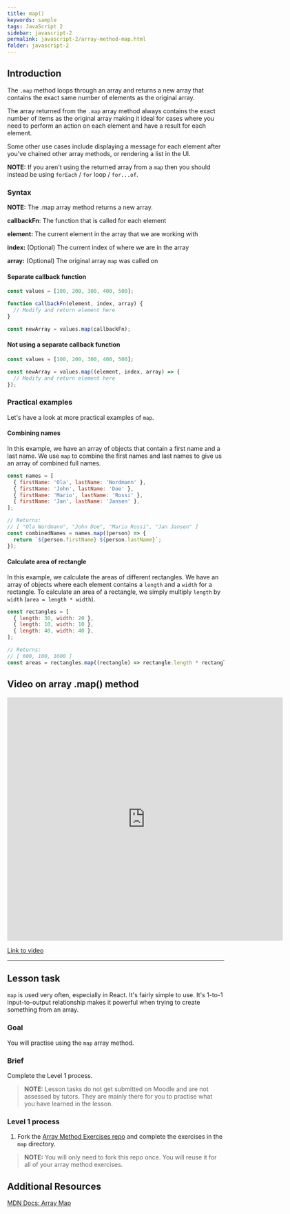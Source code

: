 ```yaml
---
title: map()
keywords: sample
tags: JavaScript 2
sidebar: javascript-2
permalink: javascript-2/array-method-map.html
folder: javascript-2
---
```


## Introduction

The `.map` method loops through an array and returns a new array that contains the exact same number of elements as the original array.

The array returned from the `.map` array method always contains the exact number of items as the original array making it ideal for cases where you need to perform an action on each element and have a result for each element.

Some other use cases include displaying a message for each element after you've chained other array methods, or rendering a list in the UI.

**NOTE:** If you aren't using the returned array from a `map` then you should instead be using `forEach` / `for` loop / `for...of`.

### Syntax

**NOTE:** The .map array method returns a new array.


**callbackFn**: The function that is called for each element

**element:** The current element in the array that we are working with

**index:** (Optional) The current index of where we are in the array

**array:** (Optional) The original array `map` was called on

#### Separate callback function

```js
const values = [100, 200, 300, 400, 500];

function callbackFn(element, index, array) {
  // Modify and return element here
}

const newArray = values.map(callbackFn);
```

#### Not using a separate callback function

```js
const values = [100, 200, 300, 400, 500];

const newArray = values.map((element, index, array) => {
  // Modify and return element here
});
```

### Practical examples

Let's have a look at more practical examples of `map`.

#### Combining names

In this example, we have an array of objects that contain a first name and a last name. We use `map` to combine the first names and last names to give us an array of combined full names.

```js
const names = [
  { firstName: 'Ola', lastName: 'Nordmann' },
  { firstName: 'John', lastName: 'Doe' },
  { firstName: 'Mario', lastName: 'Rossi' },
  { firstName: 'Jan', lastName: 'Jansen' },
];

// Returns:
// [ "Ola Nordmann", "John Doe", "Mario Rossi", "Jan Jansen" ]
const combinedNames = names.map((person) => {
  return `${person.firstName} ${person.lastName}`;
});
```

#### Calculate area of rectangle

In this example, we calculate the areas of different rectangles. We have an array of objects where each element contains a `length` and a `width` for a rectangle. To calculate an area of a rectangle, we simply multiply `length` by `width` (`area = length * width`).

```js
const rectangles = [
  { length: 30, width: 20 },
  { length: 10, width: 10 },
  { length: 40, width: 40 },
];

// Returns:
// [ 600, 100, 1600 ]
const areas = rectangles.map((rectangle) => rectangle.length * rectangle.width);
```

## Video on array .map() method

<iframe src="https://player.vimeo.com/video/739185000?h=2de01cb516" width="640" height="564" frameborder="0" allow="autoplay; fullscreen" allowfullscreen></iframe>

<a href="https://player.vimeo.com/video/739185000?h=2de01cb516" target="_blank" alt="Classes video">Link to video</a>

<hr>

## Lesson task

`map` is used very often, especially in React. It's fairly simple to use. It's 1-to-1 input-to-output relationship makes it powerful when trying to create something from an array.

### Goal

You will practise using the `map` array method.

### Brief

Complete the Level 1 process.

> <b>NOTE:</b> Lesson tasks do not get submitted on Moodle and are not assessed by tutors. They are mainly there for you to practise what you have learned in the lesson.

### Level 1 process

1. Fork the [Array Method Exercises repo](https://github.com/NoroffFEU/array-method-exercises) and complete the exercises in the `map` directory.

> <b>NOTE:</b> You will only need to fork this repo once. You will reuse it for all of your array method exercises.

## Additional Resources

[MDN Docs: Array Map](https://developer.mozilla.org/en-US/docs/Web/JavaScript/Reference/Global_Objects/Array/map)
